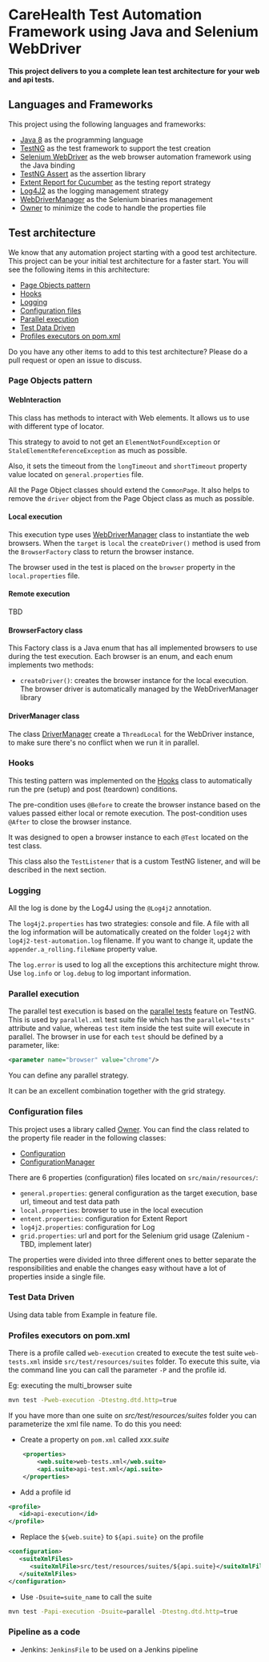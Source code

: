 # CareHealth Test Automation Framework using Java and Selenium WebDriver

**This project delivers to you a complete lean test architecture for your web and api tests.**

## Languages and Frameworks

This project using the following languages and frameworks:

* [Java 8](https://openjdk.java.net/projects/jdk8/) as the programming language
* [TestNG](https://testng.org/doc/) as the test framework to support the test creation
* [Selenium WebDriver](https://www.selenium.dev/) as the web browser automation framework using the Java binding
* [TestNG Assert](https://www.javadoc.io/doc/org.testng/testng/6.8.17/org/testng/Assert.html) as the assertion library
* [Extent Report for Cucumber](https://grasshopper.tech/2098/) as the testing report strategy
* [Log4J2](https://logging.apache.org/log4j/2.x/) as the logging management strategy
* [WebDriverManager](https://github.com/bonigarcia/webdrivermanager) as the Selenium binaries management
* [Owner](http://owner.aeonbits.org/) to minimize the code to handle the properties file


## Test architecture

We know that any automation project starting with a good test architecture.
This project can be your initial test architecture for a faster start.
You will see the following items in this architecture:

* [Page Objects pattern](#page-objects-pattern)
* [Hooks](#hooks)
* [Logging](#logging)
* [Configuration files](#configuration-files)
* [Parallel execution](#parallel-execution)
* [Test Data Driven](#test-data-driven)
* [Profiles executors on pom.xml](#profiles-executors-on-pomxml)

Do you have any other items to add to this test architecture? Please do a pull request or open an issue to discuss.

### Page Objects pattern

#### WebInteraction
This class has methods to interact with Web elements. It allows us to use with different type of locator.

This strategy to avoid to not get an `ElementNotFoundException` or `StaleElementReferenceException` as much as possible.

Also, it sets the timeout from the `longTimeout` and `shortTimeout` property value located on `general.properties` file.

All the Page Object classes should extend the `CommonPage`.
It also helps to remove the `driver` object from the Page Object class as much as possible.

#### Local execution
This execution type uses [WebDriverManager](https://github.com/bonigarcia/webdrivermanager) class to instantiate the web browsers.
When the `target` is `local` the `createDriver()` method is used from the `BrowserFactory` class to return the browser instance.

The browser used in the test is placed on the `browser` property in the `local.properties` file.

#### Remote execution
TBD

#### BrowserFactory class
This Factory class is a Java enum that has all implemented browsers to use during the test execution.
Each browser is an enum, and each enum implements two methods:
* `createDriver()`: creates the browser instance for the local execution. The browser driver is automatically managed by the WebDriverManager library

#### DriverManager class
The class [DriverManager](https://github.com/eliasnogueira/selenium-java-lean-test-achitecture/blob/master/src/main/java/com/eliasnogueira/driver/DriverManager.java) 
create a `ThreadLocal` for the WebDriver instance, to make sure there's no conflict when we run it in parallel.

### Hooks
This testing pattern was implemented on the [Hooks](https://github.com/phamdinhchungbkdn/openweathermap/blob/main/src/test/java/stepdefinition/Hooks.java) 
class to automatically run the pre (setup) and post (teardown) conditions.

The pre-condition uses `@Before` to create the browser instance based on the values passed either local or remote execution.
The post-condition uses `@After` to close the browser instance.

It was designed to open a browser instance to each `@Test` located on the test class.

This class also the `TestListener` that is a custom TestNG listener, and will be described in the next section.

### Logging
All the log is done by the Log4J using the `@Log4j2` annotation.

The `log4j2.properties` has two strategies: console and file.
A file with all the log information will be automatically created on the folder `log4j2` with `log4j2-test-automation.log` filename. 
If you want to change it, update the `appender.a_rolling.fileName` property value.

The `log.error` is used to log all the exceptions this architecture might throw. Use `log.info` or `log.debug` to log 
important information.

### Parallel execution
The parallel test execution is based on the [parallel tests](https://testng.org/doc/documentation-main.html#parallel-tests) 
feature on TestNG. This is used by `parallel.xml` test suite file which has the `parallel="tests"` attribute and value, 
whereas `test` item inside the test suite will execute in parallel.
The browser in use for each `test` should be defined by a parameter, like:
```xml
<parameter name="browser" value="chrome"/>
```

You can define any parallel strategy.

It can be an excellent combination together with the grid strategy.

### Configuration files
This project uses a library called [Owner](http://owner.aeonbits.org/). You can find the class related to the property 
file reader in the following classes:
* [Configuration](https://github.com/phamdinhchungbkdn/openweathermap/blob/main/src/main/java/config/Configuration.java)
* [ConfigurationManager](https://github.com/phamdinhchungbkdn/openweathermap/blob/main/src/main/java/config/ConfigurationManager.java)

There are 6 properties (configuration) files located on `src/main/resources/`:
* `general.properties`: general configuration as the target execution, base url, timeout and test data path
* `local.properties`: browser to use in the local execution
* `entent.properties`: configuration for Extent Report
* `log4j2.properties`: configuration for Log
* `grid.properties`: url and port for the Selenium grid usage (Zalenium - TBD, implement later)

The properties were divided into three different ones to better separate the responsibilities and enable the changes easy 
without have a lot of properties inside a single file.

### Test Data Driven
Using data table from Example in feature file. 

### Profiles executors on pom.xml

There is a profile called `web-execution` created to execute the test suite `web-tests.xml` inside `src/test/resources/suites` folder.
To execute this suite, via the command line you can call the parameter `-P` and the profile id.

Eg: executing the multi_browser suite
``` bash
mvn test -Pweb-execution -Dtestng.dtd.http=true 
```

If you have more than one suite on _src/test/resources/suites_ folder you can parameterize the xml file name.
To do this you need:

* Create a property on `pom.xml` called _xxx.suite_

```xml
    <properties>
        <web.suite>web-tests.xml</web.suite>
        <api.suite>api-test.xml</api.suite>
    </properties>
```

* Add a profile id

```xml
<profile>
   <id>api-execution</id>
</profile>   
```

* Replace the `${web.suite}` to `${api.suite}` on the profile

```xml
<configuration>
   <suiteXmlFiles>
      <suiteXmlFile>src/test/resources/suites/${api.suite}</suiteXmlFile>
   </suiteXmlFiles>
</configuration>
```

* Use `-Dsuite=suite_name` to call the suite

````bash
mvn test -Papi-execution -Dsuite=parallel -Dtestng.dtd.http=true 
````

### Pipeline as a code

* Jenkins: `JenkinsFile` to be used on a Jenkins pipeline